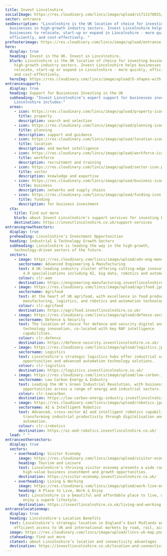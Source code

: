 ```yaml
---
title: Invest Lincolnshire
socialImage: https://res.cloudinary.com/lincs/image/upload/v1713178015/lincoln-cathedral.jpg
sector: entrance
seoDescription: "Lincolnshire is the UK location of choice for investing
  businesses in high-growth industry sectors. Invest Lincolnshire helps
  businesses to relocate, start-up or expand in Lincolnshire - more quickly,
  efficiently, and cost-effectively. "
prefooterimage: https://res.cloudinary.com/lincs/image/upload/entrance-pre-footer-graphic.png
hero:
  display: true
  heading: Invest in the UK. Invest in Lincolnshire.
  blurb: Lincolnshire is the UK location of choice for investing businesses in
    high-growth industry sectors. Invest Lincolnshire helps businesses to
    relocate, start-up or expand in Lincolnshire - more quickly, efficiently,
    and cost-effectively.
  heroImg: https://res.cloudinary.com/lincs/image/upload/5-shapes-with-grad.png
entrancesupport:
  display: true
  heading: Support for Businesses Investing in the UK
  subheading: "Invest Lincolnshire’s expert support for businesses investing in
    Lincolnshire includes:"
  areas:
    - icon: https://res.cloudinary.com/lincs/image/upload/property-icon.png
      title: property
      description: search and selection
    - icon: https://res.cloudinary.com/lincs/image/upload/planning-icon.png
      title: planning
      description: support and guidance
    - icon: https://res.cloudinary.com/lincs/image/upload/location-icon.png
      title: location
      description: and market intelligence
    - icon: https://res.cloudinary.com/lincs/image/upload/workforce-icon.png
      title: workforce
      description: recruitment and training
    - icon: https://res.cloudinary.com/lincs/image/upload/sector-icon.png
      title: sector
      description: knowledge and expertise
    - icon: https://res.cloudinary.com/lincs/image/upload/business-icon.png
      title: business
      description: networks and supply chains
    - icon: https://res.cloudinary.com/lincs/image/upload/funding-icon.png
      title: funding
      description: for business investment
  cta:
    title: Find out more
    blurb: about Invest Lincolnshire's support services for investing businesses
    destination: https://investlincolnshire.co.uk/support-services
entrancegrowthsectors:
  display: true
  preheading: Lincolnshire’s Investment Opportunities
  heading: Industrial & Technology Growth Sectors
  subheading: Lincolnshire is leading the way in the high-growth,
    technology-driven sectors of the future.
  sectors:
    - image: https://res.cloudinary.com/lincs/image/upload/adv-eng-manu.jpg
      sectorname: Advanced Engineering & Manufacturing
      text: A UK-leading industry cluster offering cutting-edge innovation in Industry
        4.0 specialisations including AI, big data, robotics and automation.
      colour: clr-aem
      destination: https://engineering-manufacturing.investlincolnshire.co.uk/
    - image: https://res.cloudinary.com/lincs/image/upload/agrifood.jpg
      sectorname: Agrifood
      text: At the heart of UK agrifood, with excellence in food production,
        manufacturing, logistics, and robotics and automation technologies.
      colour: clr-agrifood
      destination: https://agrifood.investlincolnshire.co.uk/
    - image: https://res.cloudinary.com/lincs/image/upload/defence-security.jpg
      sectorname: Defence & Security
      text: The location of choice for defence and security digital and information
        technology innovation, co-located with key RAF intelligence
        capabilities.
      colour: clr-defence
      destination: https://defence-security.investlincolnshire.co.uk/
    - image: https://res.cloudinary.com/lincs/image/upload/logistics.jpg
      sectorname: Logistics
      text: Lincolnshire's strategic logistics hubs offer industrial sector growth
        opportunities and advanced automation technology solutions.
      colour: clr-logistics
      destination: https://logistics.investlincolnshire.co.uk/
    - image: https://res.cloudinary.com/lincs/image/upload/low-carbon.jpg
      sectorname: Low Carbon Energy & Industry
      text: Leading the UK's Green Industrial Revolution, with business growth
        opportunities across a range of energy and industrial sectors.
      colour: clr-lowcarbon
      destination: https://low-carbon-energy-industry.investlincolnshire.co.uk/
    - image: https://res.cloudinary.com/lincs/image/upload/robotics.jpg
      sectorname: AI & Intelligent Robotics
      text: Advanced, cross-sector AI and intelligent robotics capabilities,
        transforming industrial productivity through digitalisation and
        automation.
      colour: clr-irobotics
      destination: https://ai-and-robotics.investlincolnshire.co.uk/
  lead: " "
entranceothersectors:
  display: true
  sectors:
    - overheading: Visitor Economy
      image: https://res.cloudinary.com/lincs/image/upload/visitor-economy.jpg
      heading: Tourism and Leisure
      text: Lincolnshire’s thriving visitor economy presents a wide range of
        high-value business investment and growth opportunities.
      destination: https://visitor-economy.investlincolnshire.co.uk/
    - overheading: Living & Working
      image: https://res.cloudinary.com/lincs/image/upload/work-live-enjoy.jpg
      heading: A Place to Live, Work & Enjoy
      text: Lincolnshire is a beautiful and affordable place to live, work, learn and
        enjoy a superb lifestyle.
      destination: https://investlincolnshire.co.uk/living-and-working
entrancelocationmap:
  display: true
  heading: Lincolnshire's Location Benefits
  text: Lincolnshire’s strategic location in England’s East Midlands enables fast,
    efficient access to UK and international markets by road, rail, air and sea.
  image: https://res.cloudinary.com/lincs/image/upload/lincs-uk-map.png
  ctaheading: Find out more
  ctatext: about Lincolnshire’s location and connectivity advantages
  destination: https://investlincolnshire.co.uk/location-and-connectivity
---
```


